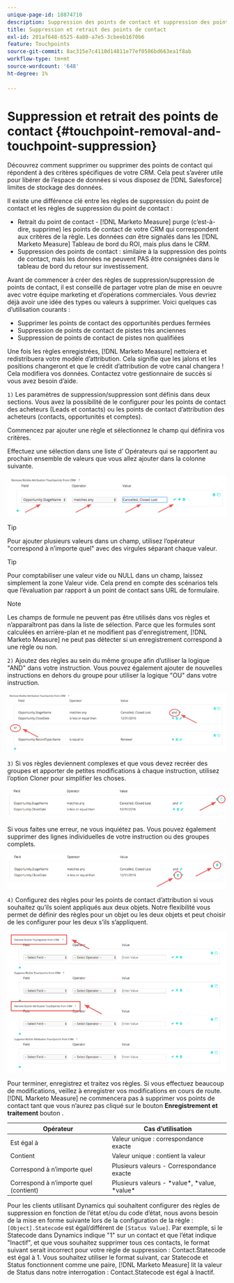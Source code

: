 ```yaml
---
unique-page-id: 18874710
description: Suppression des points de contact et suppression des points de contact - [!DNL Marketo Measure] - Documentation du produit
title: Suppression et retrait des points de contact
exl-id: 201af648-6525-4a80-a7e5-3cbeeb1670b6
feature: Touchpoints
source-git-commit: 8ac315e7c4110d14811e77ef0586bd663ea1f8ab
workflow-type: tm+mt
source-wordcount: '648'
ht-degree: 1%

---
```


# Suppression et retrait des points de contact {#touchpoint-removal-and-touchpoint-suppression}

Découvrez comment supprimer ou supprimer des points de contact qui répondent à des critères spécifiques de votre CRM. Cela peut s’avérer utile pour libérer de l’espace de données si vous disposez de [!DNL Salesforce] limites de stockage des données.

Il existe une différence clé entre les règles de suppression du point de contact et les règles de suppression du point de contact :

* Retrait du point de contact - [!DNL Marketo Measure] purge (c’est-à-dire, supprime) les points de contact de votre CRM qui correspondent aux critères de la règle. Les données _can_ être signalés dans les [!DNL Marketo Measure] Tableau de bord du ROI, mais plus dans le CRM.
* Suppression des points de contact : similaire à la suppression des points de contact, mais les données ne peuvent PAS être consignées dans le tableau de bord du retour sur investissement.

Avant de commencer à créer des règles de suppression/suppression de points de contact, il est conseillé de partager votre plan de mise en oeuvre avec votre équipe marketing et d’opérations commerciales. Vous devriez déjà avoir une idée des types ou valeurs à supprimer. Voici quelques cas d’utilisation courants :

* Supprimer les points de contact des opportunités perdues fermées
* Suppression de points de contact de pistes très anciennes
* Suppression de points de contact de pistes non qualifiées

Une fois les règles enregistrées, [!DNL Marketo Measure] nettoiera et redistribuera votre modèle d’attribution. Cela signifie que les jalons et les positions changeront et que le crédit d’attribution de votre canal changera ! Cela modifiera vos données. Contactez votre gestionnaire de succès si vous avez besoin d’aide.

`1)` Les paramètres de suppression/suppression sont définis dans deux sections. Vous avez la possibilité de le configurer pour les points de contact des acheteurs (Leads et contacts) ou les points de contact d’attribution des acheteurs (contacts, opportunités et comptes).

Commencez par ajouter une règle et sélectionnez le champ qui définira vos critères.

Effectuez une sélection dans une liste d’ Opérateurs qui se rapportent au prochain ensemble de valeurs que vous allez ajouter dans la colonne suivante.

![](assets/1-1.png)

>[!TIP]
>
>Pour ajouter plusieurs valeurs dans un champ, utilisez l’opérateur &quot;correspond à n’importe quel&quot; avec des virgules séparant chaque valeur.

>[!TIP]
>
>Pour comptabiliser une valeur vide ou NULL dans un champ, laissez simplement la zone Valeur vide. Cela prend en compte des scénarios tels que l’évaluation par rapport à un point de contact sans URL de formulaire.

>[!NOTE]
>
>Les champs de formule ne peuvent pas être utilisés dans vos règles et n’apparaîtront pas dans la liste de sélection. Parce que les formules sont calculées en arrière-plan et ne modifient pas d&#39;enregistrement, [!DNL Marketo Measure] ne peut pas détecter si un enregistrement correspond à une règle ou non.

`2)` Ajoutez des règles au sein du même groupe afin d’utiliser la logique &quot;AND&quot; dans votre instruction.
Vous pouvez également ajouter de nouvelles instructions en dehors du groupe pour utiliser la logique &quot;OU&quot; dans votre instruction.

![](assets/2.png)

`3)` Si vos règles deviennent complexes et que vous devez recréer des groupes et apporter de petites modifications à chaque instruction, utilisez l’option Cloner pour simplifier les choses.

![](assets/3.png)

Si vous faites une erreur, ne vous inquiétez pas. Vous pouvez également supprimer des lignes individuelles de votre instruction ou des groupes complets.

![](assets/4.png)

`4)` Configurez des règles pour les points de contact d’attribution si vous souhaitez qu’ils soient appliqués aux deux objets. Notre flexibilité vous permet de définir des règles pour un objet ou les deux objets et peut choisir de les configurer pour les deux s’ils s’appliquent.

![](assets/5.png)

Pour terminer, enregistrez et traitez vos règles. Si vous effectuez beaucoup de modifications, veillez à enregistrer vos modifications en cours de route. [!DNL Marketo Measure] ne commencera pas à supprimer vos points de contact tant que vous n’aurez pas cliqué sur le bouton **Enregistrement et traitement** bouton .

| **Opérateur** | **Cas d’utilisation** |
|---|---|
| Est égal à | Valeur unique : correspondance exacte |
| Contient | Valeur unique : contient la valeur |
| Correspond à n’importe quel | Plusieurs valeurs - Correspondance exacte |
| Correspond à n’importe quel (contient) | Plusieurs valeurs - &#42;value&#42;, &#42;value, &#42;value&#42; |

Pour les clients utilisant Dynamics qui souhaitent configurer des règles de suppression en fonction de l’état et/ou du code d’état, nous avons besoin de la mise en forme suivante lors de la configuration de la règle : `[Object].Statecode` est égal/différent de `[Status Value]`. Par exemple, si le Statecode dans Dynamics indique &quot;1&quot; sur un contact et que l’état indique &quot;Inactif&quot;, et que vous souhaitez supprimer tous ces contacts, le format suivant serait incorrect pour votre règle de suppression : Contact.Statecode est égal à 1. Vous souhaitez utiliser le format suivant, car Statecode et Status fonctionnent comme une paire, [!DNL Marketo Measure] lit la valeur de Status dans notre interrogation : Contact.Statecode est égal à Inactif.
